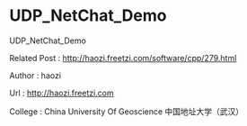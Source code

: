 UDP_NetChat_Demo
================

UDP_NetChat_Demo

Related Post : http://haozi.freetzi.com/software/cpp/279.html

Author : haozi 

Url : http://haozi.freetzi.com

College : China University Of Geoscience 中国地址大学（武汉）
